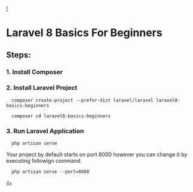 [! ](https://www.trickprof.com/storage/app/blog/VnndaIkxTE0DtgU2DpUj9H7nqsvQSuAnGsWCIMeI.png)

# Laravel 8 Basics For Beginners



## Steps:

### 1. Install Composer

### 2. Install Laravel Project

	  composer create-project --prefer-dist laravel/laravel laravel8-basics-beginners

	  composer cd laravel8-basics-beginners

### 3. Run Laravel Application

	  php artisan serve


Your project by default starts on port 8000 however you can change it by executing followign command.

	  php artisan serve --port=8888


:+1:
